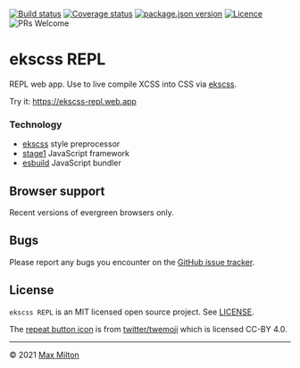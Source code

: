 [![Build status](https://img.shields.io/github/workflow/status/maxmilton/ekscss-repl/ci)](https://github.com/maxmilton/ekscss-repl/actions)
[![Coverage status](https://img.shields.io/codeclimate/coverage/MaxMilton/ekscss-repl)](https://codeclimate.com/github/MaxMilton/ekscss-repl)
[![package.json version](https://img.shields.io/github/package-json/v/maxmilton/ekscss-repl)](https://github.com/maxmilton/ekscss-repl/blob/master/package.json)
[![Licence](https://img.shields.io/github/license/maxmilton/ekscss-repl.svg)](https://github.com/maxmilton/ekscss-repl/blob/master/LICENSE)
![PRs Welcome](https://img.shields.io/badge/PRs-welcome-brightgreen.svg)

# ekscss REPL

REPL web app. Use to live compile XCSS into CSS via [ekscss](https://github.com/maxmilton/ekscss).

Try it: <https://ekscss-repl.web.app>

### Technology

- [ekscss](https://github.com/maxmilton/ekscss) style preprocessor
- [stage1](https://github.com/maxmilton/stage1) JavaScript framework
- [esbuild](https://esbuild.github.io/) JavaScript bundler

## Browser support

Recent versions of evergreen browsers only.

## Bugs

Please report any bugs you encounter on the [GitHub issue tracker](https://github.com/maxmilton/ekscss-repl/issues).

## License

`ekscss REPL` is an MIT licensed open source project. See [LICENSE](https://github.com/maxmilton/ekscss-repl/blob/master/LICENSE).

The [repeat button icon](https://github.com/twitter/twemoji/blob/master/assets/svg/1f501.svg) is from [twitter/twemoji](https://github.com/twitter/twemoji) which is licensed CC-BY 4.0.

---

© 2021 [Max Milton](https://maxmilton.com)
